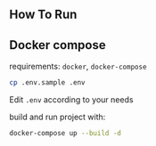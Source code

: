 ## How To Run

## Docker compose

requirements: `docker`, `docker-compose`

```bash
cp .env.sample .env
```

Edit `.env` according to your needs

build and run project with:

```bash
docker-compose up --build -d
```
